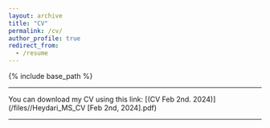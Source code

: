 ```yaml
---
layout: archive
title: "CV"
permalink: /cv/
author_profile: true
redirect_from:
  - /resume
---
```


{% include base_path %}

---

You can download my CV using this link: [(CV Feb 2nd. 2024)](/files//Heydari_MS_CV [Feb 2nd, 2024].pdf)

---

<div>
    <object data="https://heydari-msadra.github.io/files//Heydari_MS_CV%20[Feb%202nd,%202024].pdf" type="application/pdf" width="80%" height="50px">
        <embed src="https://heydari-msadra.github.io/files//Heydari_MS_CV%20[Feb%202nd,%202024].pdf"></embed>
    </object>
</div>
